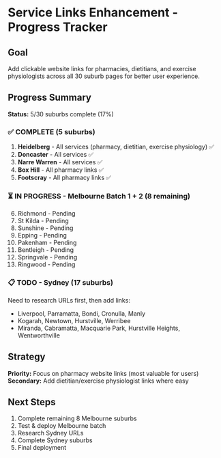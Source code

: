 # Service Links Enhancement - Progress Tracker

## Goal
Add clickable website links for pharmacies, dietitians, and exercise physiologists across all 30 suburb pages for better user experience.

## Progress Summary
**Status:** 5/30 suburbs complete (17%)

### ✅ COMPLETE (5 suburbs)
1. **Heidelberg** - All services (pharmacy, dietitian, exercise physiology) ✅
2. **Doncaster** - All services ✅
3. **Narre Warren** - All services ✅
4. **Box Hill** - All pharmacy links ✅
5. **Footscray** - All pharmacy links ✅

### ⏳ IN PROGRESS - Melbourne Batch 1 + 2 (8 remaining)
6. Richmond - Pending
7. St Kilda - Pending
8. Sunshine - Pending
9. Epping - Pending
10. Pakenham - Pending
11. Bentleigh - Pending
12. Springvale - Pending
13. Ringwood - Pending

### 📋 TODO - Sydney (17 suburbs)
Need to research URLs first, then add links:
- Liverpool, Parramatta, Bondi, Cronulla, Manly
- Kogarah, Newtown, Hurstville, Werribee
- Miranda, Cabramatta, Macquarie Park, Hurstville Heights, Wentworthville

## Strategy
**Priority:** Focus on pharmacy website links (most valuable for users)  
**Secondary:** Add dietitian/exercise physiologist links where easy

## Next Steps
1. Complete remaining 8 Melbourne suburbs
2. Test & deploy Melbourne batch
3. Research Sydney URLs
4. Complete Sydney suburbs
5. Final deployment

